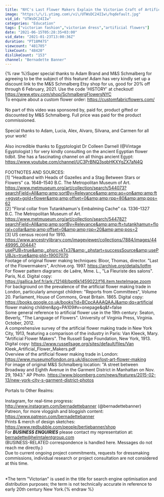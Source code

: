 ```yaml
---
title: "NYC's Last Flower Makers Explain the Victorian Craft of Artificial Flower Production"
image: "https:\/\/i.ytimg.com\/vi\/UTWsDC24IIw\/hqdefault.jpg"
vid_id: "UTWsDC24IIw"
categories: "Education"
tags: ["victorian fashion","victorian dress","artificial flowers"]
date: "2021-06-15T05:28:35+03:00"
vid_date: "2021-01-23T13:00:36Z"
duration: "PT18M47S"
viewcount: "481705"
likeCount: "48420"
dislikeCount: "153"
channel: "Bernadette Banner"
---
```

{% raw %}Super special thanks to Adam Brand and M&amp;S Schmalberg for agreeing to be the subject of this feature! Adam has very kindly set up a discount link to the M&amp;S Schmalberg Etsy shop for us, good for 20% off through 6 February, 2021. Use the code 'HISTORY' at checkout! <br /><a rel="nofollow" target="blank" href="https://www.etsy.com/shop/SchmalbergFlowersNYC">https://www.etsy.com/shop/SchmalbergFlowersNYC</a><br />To enquire about a custom flower order: <a rel="nofollow" target="blank" href="https://customfabricflowers.com/">https://customfabricflowers.com/</a><br /><br />No part of this video was sponsored by, paid for, product gifted or discounted by M&amp;S Schmalberg. Full price was paid for the product commissioned.<br /><br />Special thanks to Adam, Lucia, Alex, Alvaro, Silvana, and Carmen for all your work! <br /><br />Also incredible thanks to Egyptologist Dr Colleen Darnell (@Vintage Egyptologist ) for very kindly consulting on the ancient Egyptian flower tidbit. She has a fascinating channel on all things ancient Egypt: <a rel="nofollow" target="blank" href="https://www.youtube.com/channel/UC3PrBNQ3sqbHKXYgZX7aN4Q">https://www.youtube.com/channel/UC3PrBNQ3sqbHKXYgZX7aN4Q</a><br /><br />FOOTNOTES AND SOURCES:<br />[1] &quot;Headband with Heads of Gazelles and a Stag Between Stars or Flowers&quot; ca. 1648–1540 B.C. The Metropolitan Museum of Art. <a rel="nofollow" target="blank" href="https://www.metmuseum.org/art/collection/search/544073?searchField=All&amp;amp;sortBy=Relevance&amp;amp;ao=on&amp;amp;ft=egypt+gold+flower&amp;amp;offset=0&amp;amp;rpp=80&amp;amp;pos=62">https://www.metmuseum.org/art/collection/search/544073?searchField=All&amp;amp;sortBy=Relevance&amp;amp;ao=on&amp;amp;ft=egypt+gold+flower&amp;amp;offset=0&amp;amp;rpp=80&amp;amp;pos=62</a><br />[2] &quot;Floral collar from Tutankhamun's Embalming Cache&quot; ca. 1336–1327 B.C. The Metropolitan Museum of Art. <a rel="nofollow" target="blank" href="https://www.metmuseum.org/art/collection/search/544782?searchField=All&amp;amp;sortBy=Relevance&amp;amp;ft=tutankhamun+floral+collar&amp;amp;offset=0&amp;amp;rpp=20&amp;amp;pos=2">https://www.metmuseum.org/art/collection/search/544782?searchField=All&amp;amp;sortBy=Relevance&amp;amp;ft=tutankhamun+floral+collar&amp;amp;offset=0&amp;amp;rpp=20&amp;amp;pos=2</a><br />[3] US census record for 1910. <a rel="nofollow" target="blank" href="https://www.ancestrylibrary.com/imageviewer/collections/7884/images/4449995_00444?usePUB=true&amp;_phsrc=kTx37&amp;_phstart=successSource&amp;usePUBJs=true&amp;pId=19007070">https://www.ancestrylibrary.com/imageviewer/collections/7884/images/4449995_00444?usePUB=true&amp;_phsrc=kTx37&amp;_phstart=successSource&amp;usePUBJs=true&amp;pId=19007070</a><br />Footage of original flower making techniques: Bloor, Thomas, director. &quot;Last of the Flowermakers&quot;, Archive.org. 1997. <a rel="nofollow" target="blank" href="https://archive.org/details/lotfm">https://archive.org/details/lotfm</a><br />For flower pattern diagrams: de Laëre, Mme. L., &quot;La Fleuriste des salons&quot;. Paris, N.d. Digital copy:  <a rel="nofollow" target="blank" href="https://gallica.bnf.fr/ark:/12148/bpt6k1459022/f16.item.texteImage.zoom">https://gallica.bnf.fr/ark:/12148/bpt6k1459022/f16.item.texteImage.zoom</a><br />For background on the prevalence of the artificial flower making trade in London, particularly amongst children: &quot;Reports from Committees&quot;, Volume 20. Parliament, House of Commons, Great Britain. 1865. Digital copy: <a rel="nofollow" target="blank" href="https://books.google.co.uk/books?id=BCpcAAAAQAAJ&amp;dq=artificial">https://books.google.co.uk/books?id=BCpcAAAAQAAJ&amp;dq=artificial</a> flower making children&amp;pg=PA109#v=onepage&amp;q&amp;f=false<br />Some general reference to artificial flower use in the 19th century: Seaton, Beverly, &quot;The Language of Flowers&quot;. University of Virginia Press, Virginia. October, 2012. <br />A comprehensive survey of the artificial flower making trade in New York City, 1913, featuring a comparison of the industry in Paris: Van Kleeck, Mary. &quot;Artificial Flower Makers&quot;. The Russell Sage Foundation, New York, 1913. Digital copy: <a rel="nofollow" target="blank" href="https://www.russellsage.org/sites/default/files/Van">https://www.russellsage.org/sites/default/files/Van</a> Kleek_Artificial_Flower_Makers.pdf<br />Overview of the artificial flower making trade in London: <a rel="nofollow" target="blank" href="https://www.museumoflondon.org.uk/discover/lost-art-flower-making">https://www.museumoflondon.org.uk/discover/lost-art-flower-making</a><br />For image of original M&amp;S Schmalberg location: &quot;A street between Broadway and Eighth Avenue in the Garment District in Manhattan on Nov. 29, 1943.&quot; AP Photo. <a rel="nofollow" target="blank" href="https://www.bloomberg.com/news/features/2015-02-13/new-york-city-s-garment-district-photos">https://www.bloomberg.com/news/features/2015-02-13/new-york-city-s-garment-district-photos</a><br /><br />Portals to Other Realms:<br /><br />Instagram, for real-time progress: <a rel="nofollow" target="blank" href="http://www.instagram.com/bernadettebanner">http://www.instagram.com/bernadettebanner</a> (@bernadettebanner)<br />Patreon, for more vloggish and bloggish content: <a rel="nofollow" target="blank" href="https://www.patreon.com/bernadettebanner">https://www.patreon.com/bernadettebanner</a> <br />Prints &amp; merch of design sketches: <a rel="nofollow" target="blank" href="https://www.redbubble.com/people/bertiebanner/shop">https://www.redbubble.com/people/bertiebanner/shop</a><br />For ***BUSINESS ENQUIRIES*** please contact my representation at:<br />bernadette@helmtalentgroup.com<br />(BUSINESS-RELATED correspondence is handled here. Messages do not reach me directly.)<br />Due to current ongoing project commitments, requests for dressmaking commissions, individual research or project consultation are not considered at this time.<br /><br /><br />*The term &quot;Victorian&quot; is used in the title for search engine optimisation and distribution purposes; the term is not technically accurate in reference to early 20th century New York.{% endraw %}
